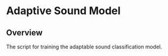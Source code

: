 # Adaptive Sound Model

## Overview

The script for training the adaptable sound classification model.
